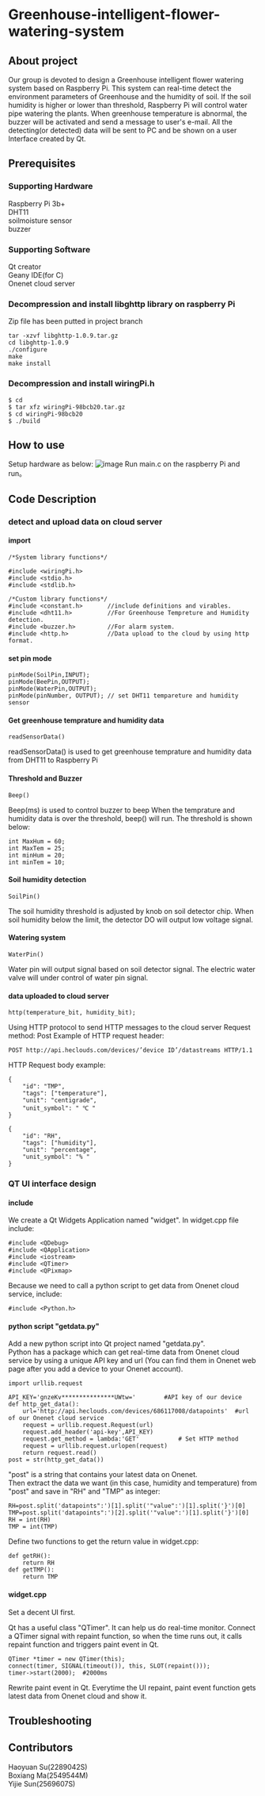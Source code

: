 # Greenhouse-intelligent-flower-watering-system

## About project
Our group is devoted to design a Greenhouse intelligent flower watering system based on Raspberry Pi. This system can real-time detect the environment parameters of Greenhouse and the humidity of soil. If the soil humidity is higher or lower than threshold, Raspberry Pi will control water pipe watering the plants. When greenhouse temperature is abnormal, the buzzer will be activated and send a message to user's e-mail. All the detecting(or detected) data will be sent to PC and be shown on a user Interface created by Qt.

## Prerequisites
### Supporting Hardware
Raspberry Pi 3b+  
DHT11  
soilmoisture sensor  
buzzer  

### Supporting Software
Qt creator  
Geany IDE(for C)  
Onenet cloud server  

### Decompression and install libghttp library on raspberry Pi
Zip file has been putted in project branch
```
tar -xzvf libghttp-1.0.9.tar.gz
cd libghttp-1.0.9
./configure
make
make install
```

### Decompression and install wiringPi.h
```
$ cd
$ tar xfz wiringPi-98bcb20.tar.gz
$ cd wiringPi-98bcb20
$ ./build
```
## How to use
Setup hardware as below: 
![image](https://github.com/Su996/Greenhouse-intelligent-flower-watering-system/blob/main/Flowchart.jpg)
Run main.c on the raspberry Pi and run。
## Code Description
### detect and upload data on cloud server
#### import
```
/*System library functions*/

#include <wiringPi.h>
#include <stdio.h>
#include <stdlib.h>

/*Custom library functions*/
#include <constant.h>       //include definitions and virables.
#include <dht11.h>          //For Greenhouse Tempreture and Humidity detection.
#include <buzzer.h>         //For alarm system.
#include <http.h>           //Data upload to the cloud by using http format.
```

#### set pin mode
```
pinMode(SoilPin,INPUT);
pinMode(BeePin,OUTPUT);
pinMode(WaterPin,OUTPUT);
pinMode(pinNumber, OUTPUT); // set DHT11 tempareture and humidity sensor
```

#### Get greenhouse temprature and humidity data
```
readSensorData()
```
readSensorData() is used to get greenhouse temprature and humidity data from DHT11 to Raspberry Pi

#### Threshold and Buzzer
```
Beep()
```
Beep(ms) is used to control buzzer to beep
When the temprature and humidity data is over the threshold, beep() will run.
The threshold is shown below:
```
int MaxHum = 60;
int MaxTem = 25;
int minHum = 20;
int minTem = 10;
```

#### Soil humidity detection
```
SoilPin()
```
The soil humidity threshold is adjusted by knob on soil detector chip.
When soil humidity below the limit, the detector DO will output low voltage signal.

#### Watering system
```
WaterPin()
```
Water pin will output signal based on soil detector signal.
The electric water valve will under control of water pin signal.
#### data uploaded to cloud server
```
http(temperature_bit, humidity_bit);
```
Using HTTP protocol to send HTTP messages to the cloud server
Request method: Post
Example of HTTP request header:
```
POST http://api.heclouds.com/devices/’device ID’/datastreams HTTP/1.1
```
HTTP Request body example:
```
{ 
    "id": "TMP", 
    "tags": ["temperature"], 
    "unit": "centigrade", 
    "unit_symbol": " ℃ " 
} 

{ 
    "id": "RH", 
    "tags": ["humidity"], 
    "unit": "percentage", 
    "unit_symbol": "% " 
} 
```
### QT UI interface design
#### include
We create a Qt Widgets Application named "widget". In widget.cpp file include:
```
#include <QDebug>
#include <QApplication>
#include <iostream>
#include <QTimer>
#include <QPixmap>
```
Because we need to call a python script to get data from Onenet cloud service, include:
```
#include <Python.h>
```
#### python script "getdata.py"
Add a new python script into Qt project named "getdata.py".  
Python has a package which can get real-time data from Onenet cloud service by using a unique API key and url (You can find them in Onenet web page after you add a device to your Onenet account).
```
import urllib.request

API_KEY='gnzeKv***************UWtw='        #API key of our device
def http_get_data():
    url='http://api.heclouds.com/devices/686117008/datapoints'  #url of our Onenet cloud service
    request = urllib.request.Request(url)
    request.add_header('api-key',API_KEY)
    request.get_method = lambda:'GET'           # Set HTTP method
    request = urllib.request.urlopen(request)
    return request.read()
post = str(http_get_data())
```
"post" is a string that contains your latest data on Onenet.  
Then extract the data we want (in this case, humidity and temperature) from "post" and save in "RH" and "TMP" as integer:
```
RH=post.split('datapoints":')[1].split('"value":')[1].split('}')[0]
TMP=post.split('datapoints":')[2].split('"value":')[1].split('}')[0]
RH = int(RH)
TMP = int(TMP)
```
Define two functions to get the return value in widget.cpp:
```
def getRH():
    return RH
def getTMP():
    return TMP
```
#### widget.cpp
Set a decent UI first.

Qt has a useful class "QTimer". It can help us do real-time monitor. Connect a QTimer signal with repaint function, so when the time runs out, it calls repaint function and triggers paint event in Qt.
```
QTimer *timer = new QTimer(this);
connect(timer, SIGNAL(timeout()), this, SLOT(repaint()));
timer->start(2000);  #2000ms
```
Rewrite paint event in Qt. Everytime the UI repaint, paint event function gets latest data from Onenet cloud and show it.


## Troubleshooting

## Contributors
Haoyuan Su(2289042S)  
Boxiang Ma(2549544M)  
Yijie Sun(2569607S)  
